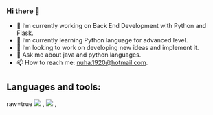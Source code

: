 ### Hi there 👋


- 🔭 I’m currently working on Back End Development with Python and Flask.
- 🌱 I’m currently learning Python language for advanced level.
- 👯 I’m looking to work on developing new ideas and implement it.
- 💬 Ask me about java and python languages.
- 📫 How to reach me: nuha.1920@hotmail.com.


## Languages and tools:
 raw=true
            <img src="https://cdn.jsdelivr.net/gh/devicons/devicon/icons/python/python-original-wordmark.svg" />
            ,
            <img src="https://cdn.jsdelivr.net/gh/devicons/devicon/icons/java/java-original.svg" />
            ,
          
          
          




            

     
            



